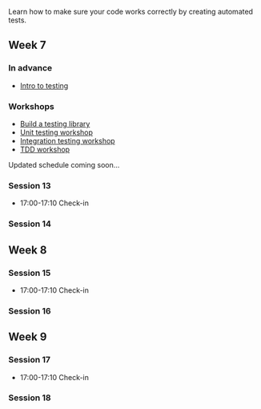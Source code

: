 Learn how to make sure your code works correctly by creating automated tests.

## Week 7

### In advance
- [Intro to testing](https://fac-slides.netlify.app/slides/testing)

### Workshops
- [Build a testing library](/workshops/learn-testing/)
- [Unit testing workshop](https://learn.foundersandcoders.com/workshops/learn-unit-testing/)
- [Integration testing workshop](/workshops/learn-integration-testing/)
- [TDD workshop](/workshops/tdd-array-methods/)

Updated schedule coming soon...

### Session 13

- 17:00-17:10 Check-in

### Session 14

## Week 8

### Session 15

- 17:00-17:10 Check-in

### Session 16

## Week 9

### Session 17

- 17:00-17:10 Check-in

### Session 18
